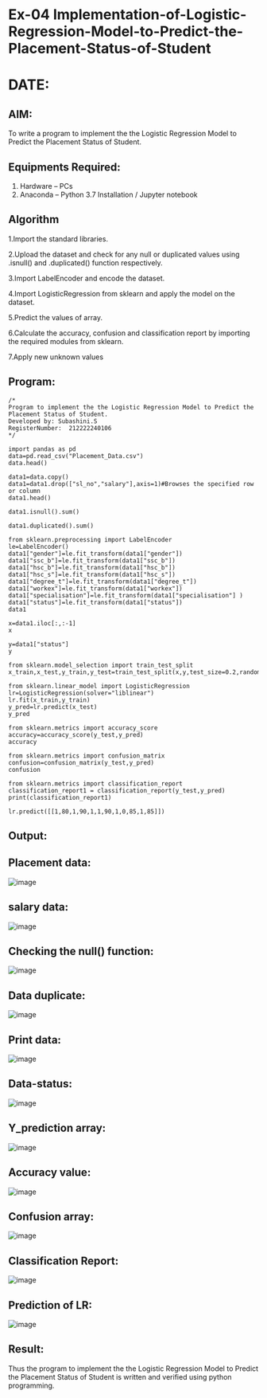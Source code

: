 # Ex-04 Implementation-of-Logistic-Regression-Model-to-Predict-the-Placement-Status-of-Student
# DATE:
## AIM:
To write a program to implement the the Logistic Regression Model to Predict the Placement Status of Student.

## Equipments Required:
1. Hardware – PCs
2. Anaconda – Python 3.7 Installation / Jupyter notebook

## Algorithm
1.Import the standard libraries.

2.Upload the dataset and check for any null or duplicated values using .isnull() and .duplicated() function respectively.

3.Import LabelEncoder and encode the dataset.

4.Import LogisticRegression from sklearn and apply the model on the dataset.

5.Predict the values of array.

6.Calculate the accuracy, confusion and classification report by importing the required modules from sklearn.

7.Apply new unknown values

## Program:
```
/*
Program to implement the the Logistic Regression Model to Predict the Placement Status of Student.
Developed by: Subashini.S
RegisterNumber:  212222240106
*/
```
```
import pandas as pd
data=pd.read_csv("Placement_Data.csv")
data.head()

data1=data.copy()
data1=data1.drop(["sl_no","salary"],axis=1)#Browses the specified row or column
data1.head()

data1.isnull().sum()

data1.duplicated().sum()

from sklearn.preprocessing import LabelEncoder
le=LabelEncoder()
data1["gender"]=le.fit_transform(data1["gender"])
data1["ssc_b"]=le.fit_transform(data1["ssc_b"])
data1["hsc_b"]=le.fit_transform(data1["hsc_b"])
data1["hsc_s"]=le.fit_transform(data1["hsc_s"])
data1["degree_t"]=le.fit_transform(data1["degree_t"])
data1["workex"]=le.fit_transform(data1["workex"])
data1["specialisation"]=le.fit_transform(data1["specialisation"] )     
data1["status"]=le.fit_transform(data1["status"])       
data1 

x=data1.iloc[:,:-1]
x

y=data1["status"]
y

from sklearn.model_selection import train_test_split
x_train,x_test,y_train,y_test=train_test_split(x,y,test_size=0.2,random_state=0)

from sklearn.linear_model import LogisticRegression
lr=LogisticRegression(solver="liblinear")
lr.fit(x_train,y_train)
y_pred=lr.predict(x_test)
y_pred

from sklearn.metrics import accuracy_score
accuracy=accuracy_score(y_test,y_pred)
accuracy

from sklearn.metrics import confusion_matrix
confusion=confusion_matrix(y_test,y_pred)
confusion

from sklearn.metrics import classification_report
classification_report1 = classification_report(y_test,y_pred)
print(classification_report1)

lr.predict([[1,80,1,90,1,1,90,1,0,85,1,85]])
```


## Output:
## Placement data:

![image](https://github.com/SubashiniSenniappan/Implementation-of-Logistic-Regression-Model-to-Predict-the-Placement-Status-of-Student/assets/119404951/dab807de-a127-4b09-acf0-bfb2456d3a32)

## salary data:

![image](https://github.com/SubashiniSenniappan/Implementation-of-Logistic-Regression-Model-to-Predict-the-Placement-Status-of-Student/assets/119404951/0fa12836-499f-4e61-a29d-c944790145b2)

## Checking the null() function:
![image](https://github.com/SubashiniSenniappan/Implementation-of-Logistic-Regression-Model-to-Predict-the-Placement-Status-of-Student/assets/119404951/2ba964ae-26db-4793-a5ba-8b998ea5b34e)

## Data duplicate:
![image](https://github.com/SubashiniSenniappan/Implementation-of-Logistic-Regression-Model-to-Predict-the-Placement-Status-of-Student/assets/119404951/48887c8c-ba21-4c56-a2f3-56a737079bd3)

## Print data:


![image](https://github.com/SubashiniSenniappan/Implementation-of-Logistic-Regression-Model-to-Predict-the-Placement-Status-of-Student/assets/119404951/8dbf66cb-fbd6-46b2-848e-70d56ab74704)

## Data-status:

![image](https://github.com/SubashiniSenniappan/Implementation-of-Logistic-Regression-Model-to-Predict-the-Placement-Status-of-Student/assets/119404951/aba4b780-5943-4540-aba3-5200d8dbc3ed)



## Y_prediction array:

![image](https://github.com/SubashiniSenniappan/Implementation-of-Logistic-Regression-Model-to-Predict-the-Placement-Status-of-Student/assets/119404951/7f81067a-6296-4927-bf42-cf34b5ccfbcd)


## Accuracy value:
![image](https://github.com/SubashiniSenniappan/Implementation-of-Logistic-Regression-Model-to-Predict-the-Placement-Status-of-Student/assets/119404951/391bb30d-0fd2-4af5-b2b1-15ae170697b3)

## Confusion array:

![image](https://github.com/SubashiniSenniappan/Implementation-of-Logistic-Regression-Model-to-Predict-the-Placement-Status-of-Student/assets/119404951/cdce2f01-a3f2-4db2-a138-38236dfdd786)

## Classification Report:
![image](https://github.com/SubashiniSenniappan/Implementation-of-Logistic-Regression-Model-to-Predict-the-Placement-Status-of-Student/assets/119404951/e48d9603-4567-4d0f-9ae0-606ba76ab143)

## Prediction of LR:

![image](https://github.com/SubashiniSenniappan/Implementation-of-Logistic-Regression-Model-to-Predict-the-Placement-Status-of-Student/assets/119404951/34eb67be-f72c-4373-81e1-b4073b3b6146)

## Result:
Thus the program to implement the the Logistic Regression Model to Predict the Placement Status of Student is written and verified using python programming.
